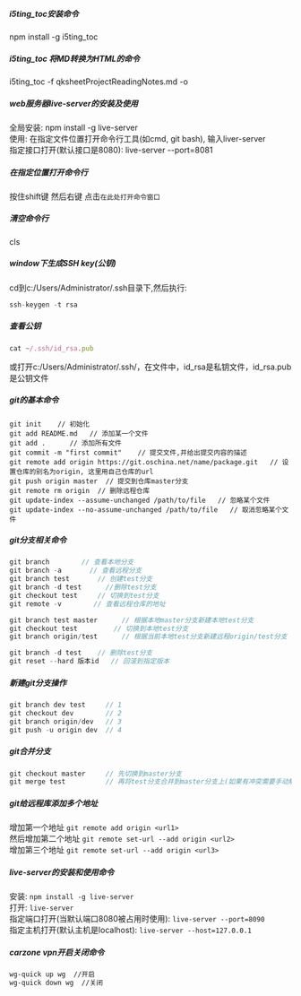 ##### i5ting_toc安装命令	
npm install -g i5ting_toc		
##### i5ting_toc 将MD转换为HTML的命令		
i5ting_toc -f qksheetProjectReadingNotes.md -o	
##### web服务器live-server的安装及使用
全局安装: npm install -g live-server        
使用: 在指定文件位置打开命令行工具(如cmd, git bash), 输入liver-server   
指定接口打开(默认接口是8080): live-server --port=8081 
##### 在指定位置打开命令行
按住shift键 然后右键 点击`在此处打开命令窗口`
##### 清空命令行
cls
##### window下生成SSH key(公钥)
cd到c:/Users/Administrator/.ssh目录下,然后执行:
```js
ssh-keygen -t rsa
```
##### 查看公钥
```js
cat ~/.ssh/id_rsa.pub 
```  
或打开c:/Users/Administrator/.ssh/，在文件中，id_rsa是私钥文件，id_rsa.pub是公钥文件
##### git的基本命令
```npm
git init    // 初始化
git add README.md   // 添加某一个文件
git add .      // 添加所有文件
git commit -m "first commit"    // 提交文件,并给出提交内容的描述
git remote add origin https://git.oschina.net/name/package.git   // 设置仓库的别名为origin, 这里用自己仓库的url
git push origin master  // 提交到仓库master分支
git remote rm origin  // 删除远程仓库
git update-index --assume-unchanged /path/to/file   // 忽略某个文件
git update-index --no-assume-unchanged /path/to/file   // 取消忽略某个文件
```
##### git分支相关命令
```js
git branch        // 查看本地分支
git branch -a       // 查看远程分支
git branch test       // 创建test分支
git branch -d test      //删除test分支
git checkout test     // 切换到test分支
git remote -v        // 查看远程仓库的地址

git branch test master      // 根据本地master分支新建本地test分支     
git checkout test         // 切换到本地test分支   
git branch origin/test      // 根据当前本地test分支新建远程origin/test分支     

git branch -d test    // 删除test分支
git reset --hard 版本id   // 回滚到指定版本
```
##### 新建git分支操作
```js
git branch dev test     // 1
git checkout dev        // 2
git branch origin/dev   // 3
git push -u origin dev  // 4
```
##### git合并分支
```js
git checkout master     // 先切换到master分支
git merge test          // 再将test分支合并到master分支上(如果有冲突需要手动解决)
```
##### git给远程库添加多个地址
增加第一个地址 `git remote add origin <url1>`          
然后增加第二个地址 `git remote set-url --add origin <url2>`      
增加第三个地址 `git remote set-url --add origin <url3>`        

##### live-server的安装和使用命令
安装: `npm install -g live-server`    
打开: `live-server`   
指定端口打开(当默认端口8080被占用时使用): `live-server --port=8090`      
指定主机打开(默认主机是localhost): `live-server --host=127.0.0.1` 

##### carzone vpn开启关闭命令
```cmd
wg-quick up wg  //开启
wg-quick down wg  //关闭
```

      






